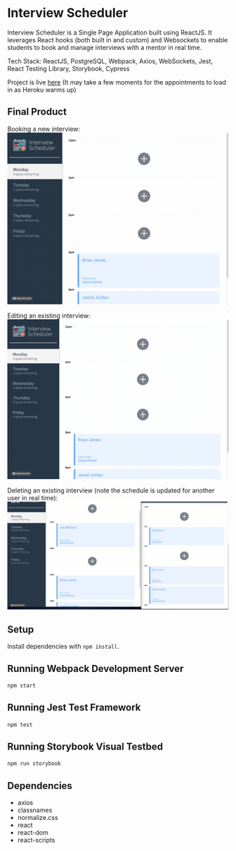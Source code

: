 # Interview Scheduler

Interview Scheduler is a Single Page Application built using ReactJS. It leverages React hooks (both built in and custom) and Websockets to enable students to book and manage interviews with a mentor in real time.

Tech Stack: ReactJS, PostgreSQL, Webpack, Axios, WebSockets, Jest, React Testing Library, Storybook, Cypress

Project is live [here](https://priceless-meitner-de0ef2.netlify.app)
(It may take a few moments for the appointments to load in as Heroku warms up)

## Final Product

Booking a new interview:
!["Booking Interview"](https://github.com/josepwil/scheduler/blob/master/docs/booking.gif?raw=true)

Editing an existing interview:
!["Editing Interview"](https://github.com/josepwil/scheduler/blob/master/docs/editing.gif?raw=true)

Deleting an existing interview (note the schedule is updated for another user in real time):
!["Deleting Interview"](https://github.com/josepwil/scheduler/blob/master/docs/deleting.gif?raw=true)

## Setup

Install dependencies with `npm install`.

## Running Webpack Development Server

```sh
npm start
```

## Running Jest Test Framework

```sh
npm test
```

## Running Storybook Visual Testbed

```sh
npm run storybook
```

## Dependencies

- axios
- classnames
- normalize.css
- react
- react-dom
- react-scripts
